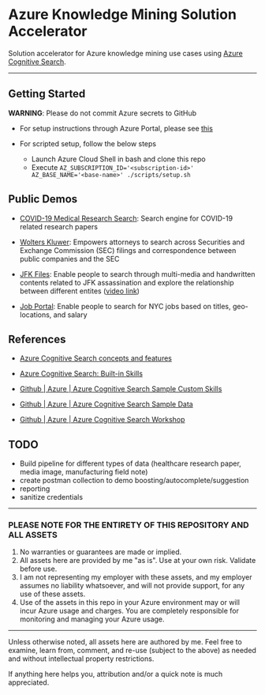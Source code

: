 # Azure Knowledge Mining Solution Accelerator

Solution accelerator for Azure knowledge mining use cases using [Azure Cognitive Search](https://docs.microsoft.com/en-us/azure/search/search-what-is-azure-search).

---

## Getting Started

**WARNING**: Please do not commit Azure secrets to GitHub

- For setup instructions through Azure Portal, please see [this](./doc/instructions.md)

- For scripted setup, follow the below steps
  - Launch Azure Cloud Shell in bash and clone this repo
  - Execute `AZ_SUBSCRIPTION_ID='<subscription-id>' AZ_BASE_NAME='<base-name>' ./scripts/setup.sh`

## Public Demos

- [COVID-19 Medical Research Search](https://covid19search.azurewebsites.net/): Search engine for COVID-19 related research papers

- [Wolters Kluwer](https://wolterskluwereap.azurewebsites.net/): Empowers attorneys to search across Securities and Exchange Commission (SEC) filings and correspondence between public companies and the SEC

- [JFK Files](https://jfk-demo.azurewebsites.net/): Enable people to search through multi-media and handwritten contents related to JFK assassination and explore the relationship between different entites ([video link](https://www.youtube.com/watch?v=XRI0DnjAgmo))

- [Job Portal](https://azjobsdemo.azurewebsites.net/): Enable people to search for NYC jobs based on titles, geo-locations, and salary

## References

- [Azure Cognitive Search concepts and features](./doc/concepts.md)

- [Azure Cognitive Search: Built-in Skills](https://docs.microsoft.com/en-us/azure/search/cognitive-search-predefined-skills)

- [Github | Azure | Azure Cognitive Search Sample Custom Skills](https://github.com/Azure-Samples/azure-search-power-skills)

- [Github | Azure | Azure Cognitive Search Sample Data](https://github.com/Azure-Samples/azure-search-sample-data)

- [Github | Azure | Azure Cognitive Search Workshop](https://github.com/Azure-Samples/azure-search-knowledge-mining)

## TODO

- Build pipeline for different types of data (healthcare research paper, media image, manufacturing field note)
- create postman collection to demo boosting/autocomplete/suggestion
- reporting
- sanitize credentials

---

### PLEASE NOTE FOR THE ENTIRETY OF THIS REPOSITORY AND ALL ASSETS

1. No warranties or guarantees are made or implied.
2. All assets here are provided by me "as is". Use at your own risk. Validate before use.
3. I am not representing my employer with these assets, and my employer assumes no liability whatsoever, and will not provide support, for any use of these assets.
4. Use of the assets in this repo in your Azure environment may or will incur Azure usage and charges. You are completely responsible for monitoring and managing your Azure usage.

---

Unless otherwise noted, all assets here are authored by me. Feel free to examine, learn from, comment, and re-use (subject to the above) as needed and without intellectual property restrictions.

If anything here helps you, attribution and/or a quick note is much appreciated.
